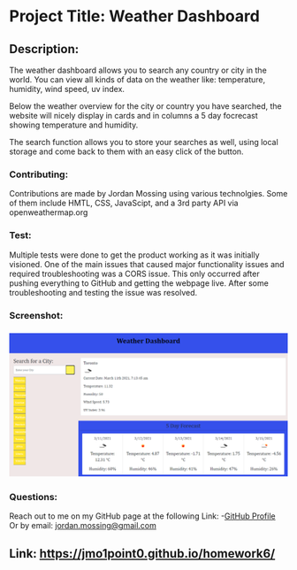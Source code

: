 # Project Title: Weather Dashboard

## Description: 
The weather dashboard allows you to search any country or city in the world. You can view all kinds of data on the weather like: temperature, humidity, wind speed, uv index.

Below the weather overview for the city or country you have searched, the website will nicely display in cards and in columns a 5 day focrecast showing temperature and humidity.

The search function allows you to store your searches as well, using local storage and come back to them with an easy click of the button.

 ### Contributing:
 Contributions are made by Jordan Mossing using various technolgies. Some of them include HMTL, CSS, JavaScipt, and a 3rd party API via openweathermap.org

### Test:
Multiple tests were done to get the product working as it was initially visioned. One of the main issues that caused major functionality issues and required troubleshooting was a CORS issue. This only occurred after pushing everything to GitHub and getting the webpage live. After some troubleshooting and testing the issue was resolved.

### Screenshot:
 
### ![Image](./weatherdash.PNG)

### Questions:
 
Reach out to me on my GitHub page at the following Link:
 -[GitHub Profile](https://github.com/jmo1point0)    
 Or by email: jordan.mossing@gmail.com

 ## Link: https://jmo1point0.github.io/homework6/




